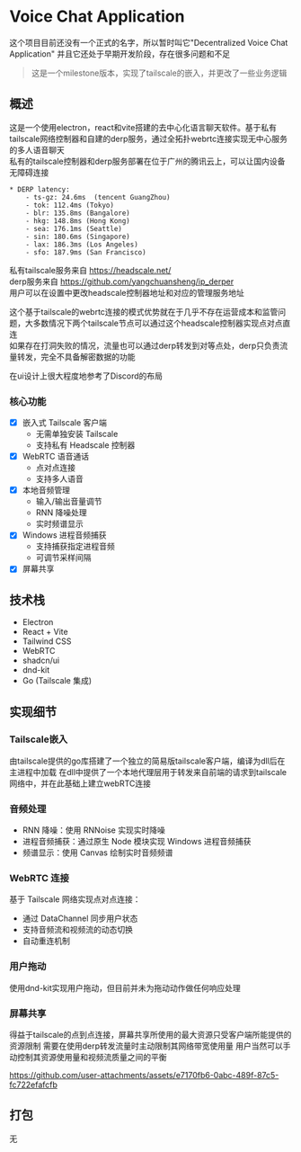 # Voice Chat Application
这个项目目前还没有一个正式的名字，所以暂时叫它"Decentralized Voice Chat Application"
并且它还处于早期开发阶段，存在很多问题和不足

> 这是一个milestone版本，实现了tailscale的嵌入，并更改了一些业务逻辑

## 概述

这是一个使用electron，react和vite搭建的去中心化语言聊天软件。基于私有tailscale网络控制器和自建的derp服务，通过全拓扑webrtc连接实现无中心服务的多人语音聊天
<br/>
私有的tailscale控制器和derp服务部署在位于广州的腾讯云上，可以让国内设备无障碍连接
```
* DERP latency:
    - ts-gz: 24.6ms  (tencent GuangZhou)
    - tok: 112.4ms (Tokyo)
    - blr: 135.8ms (Bangalore)
    - hkg: 148.8ms (Hong Kong)
    - sea: 176.1ms (Seattle)
    - sin: 180.6ms (Singapore)
    - lax: 186.3ms (Los Angeles)
    - sfo: 187.9ms (San Francisco)          
```
私有tailscale服务来自 https://headscale.net/
<br/>derp服务来自 https://github.com/yangchuansheng/ip_derper
<br/>用户可以在设置中更改headscale控制器地址和对应的管理服务地址


这个基于tailscale的webrtc连接的模式优势就在于几乎不存在运营成本和监管问题，大多数情况下两个tailscale节点可以通过这个headscale控制器实现点对点直连
<br/>如果存在打洞失败的情况，流量也可以通过derp转发到对等点处，derp只负责流量转发，完全不具备解密数据的功能

在ui设计上很大程度地参考了Discord的布局

### 核心功能
- [x] 嵌入式 Tailscale 客户端
  - 无需单独安装 Tailscale
  - 支持私有 Headscale 控制器
- [x] WebRTC 语音通话
  - 点对点连接
  - 支持多人语音
- [x] 本地音频管理
  - 输入/输出音量调节
  - RNN 降噪处理
  - 实时频谱显示
- [x] Windows 进程音频捕获
  - 支持捕获指定进程音频
  - 可调节采样间隔
- [x] 屏幕共享

## 技术栈

- Electron
- React + Vite
- Tailwind CSS
- WebRTC
- shadcn/ui
- dnd-kit
- Go (Tailscale 集成)

## 实现细节

### Tailscale嵌入
由tailscale提供的go库搭建了一个独立的简易版tailscale客户端，编译为dll后在主进程中加载
在dll中提供了一个本地代理层用于转发来自前端的请求到tailscale网络中，并在此基础上建立webRTC连接

### 音频处理
- RNN 降噪：使用 RNNoise 实现实时降噪
- 进程音频捕获：通过原生 Node 模块实现 Windows 进程音频捕获
- 频谱显示：使用 Canvas 绘制实时音频频谱

### WebRTC 连接
基于 Tailscale 网络实现点对点连接：
- 通过 DataChannel 同步用户状态
- 支持音频流和视频流的动态切换
- 自动重连机制

### 用户拖动
使用dnd-kit实现用户拖动，但目前并未为拖动动作做任何响应处理

### 屏幕共享
得益于tailscale的点到点连接，屏幕共享所使用的最大资源只受客户端所能提供的资源限制
需要在使用derp转发流量时主动限制其网络带宽使用量
用户当然可以手动控制其资源使用量和视频流质量之间的平衡


https://github.com/user-attachments/assets/e7170fb6-0abc-489f-87c5-fc722efafcfb




## 打包
无
